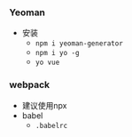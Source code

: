### Yeoman

- 安装
  - `npm i yeoman-generator`
  - `npm i yo -g`
  - `yo vue`

### webpack

- 建议使用npx
- babel
  - `.babelrc`
